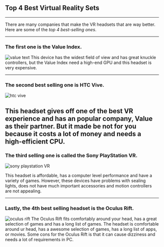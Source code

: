 ## Top 4 Best Virtual Reality Sets
---
There are many companies that make the VR headsets that are way better.
  Here are some of the _top 4 best-selling ones_.

---
### The first one is the **Value Index**.
![value text](https://images-na.ssl-images-amazon.com/images/I/71ZgOpN805L._AC_SL1500_.jpg)
  This device has the widest field of view and has great knuckle controllers, but the Value Index need a high-end GPU and this headset is very expensive.

---
### The second best selling one is **HTC Vive**.
![htc vive](https://images-na.ssl-images-amazon.com/images/I/61qUvbPMK5L._SX679_.jpg)

This headset gives off one of the best VR experience and has an popular company, Value as their partner.
  But it made be not for you because it costs a lot of money and needs a high-efficient CPU.
---
### The third selling one is called the **Sony PlayStation VR**.
![sony playstation VR](https://encrypted-tbn0.gstatic.com/images?q=tbn:ANd9GcRYUmBcNfVLWptQ0PXM_F38IKCFD_fqzEd7RWqk3G7vaE5YKJClNA&s)

This headset is affordable, has a computer level performance and have a variety of games.
  However, these devices have problems with sealing lights, does not have much important accessories and motion controllers are not appealing.

---
### Lastly, the 4th best selling headset is the **Oculus Rift**.
![oculus rift](https://i.ytimg.com/vi/3vPz9KFXWTk/maxresdefault.jpg)
The Oculus Rift fits comfortably around your head, has a great selection of games and has a long list of games.
  The headset is comfortable around ur head, has a awesome selection of games, has a long list of apps, or movies.
    Some cons for the Oculus Rift is that it can cause dizziness and needs a lot of requirements in PC.
